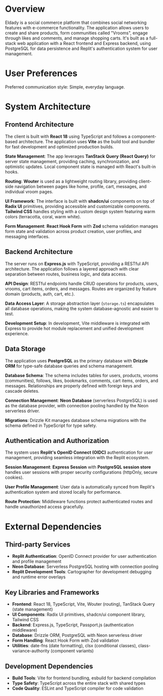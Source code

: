 # Overview

Eldady is a social commerce platform that combines social networking features with e-commerce functionality. The application allows users to create and share products, form communities called "Vrooms", engage through likes and comments, and manage shopping carts. It's built as a full-stack web application with a React frontend and Express backend, using PostgreSQL for data persistence and Replit's authentication system for user management.

# User Preferences

Preferred communication style: Simple, everyday language.

# System Architecture

## Frontend Architecture
The client is built with **React 18** using TypeScript and follows a component-based architecture. The application uses **Vite** as the build tool and bundler for fast development and optimized production builds.

**State Management**: The app leverages **TanStack Query (React Query)** for server state management, providing caching, synchronization, and optimistic updates. Local component state is managed with React's built-in hooks.

**Routing**: **Wouter** is used as a lightweight routing library, providing client-side navigation between pages like home, profile, cart, messages, and individual vroom pages.

**UI Framework**: The interface is built with **shadcn/ui** components on top of **Radix UI** primitives, providing accessible and customizable components. **Tailwind CSS** handles styling with a custom design system featuring warm colors (terracotta, coral, warm white).

**Form Management**: **React Hook Form** with **Zod** schema validation manages form state and validation across product creation, user profiles, and messaging interfaces.

## Backend Architecture
The server runs on **Express.js** with TypeScript, providing a RESTful API architecture. The application follows a layered approach with clear separation between routes, business logic, and data access.

**API Design**: RESTful endpoints handle CRUD operations for products, users, vrooms, cart items, orders, and messages. Routes are organized by feature domain (products, auth, cart, etc.).

**Data Access Layer**: A storage abstraction layer (`storage.ts`) encapsulates all database operations, making the system database-agnostic and easier to test.

**Development Setup**: In development, Vite middleware is integrated with Express to provide hot module replacement and unified development experience.

## Data Storage
The application uses **PostgreSQL** as the primary database with **Drizzle ORM** for type-safe database queries and schema management.

**Database Schema**: The schema includes tables for users, products, vrooms (communities), follows, likes, bookmarks, comments, cart items, orders, and messages. Relationships are properly defined with foreign keys and cascade deletes.

**Connection Management**: **Neon Database** (serverless PostgreSQL) is used as the database provider, with connection pooling handled by the Neon serverless driver.

**Migrations**: Drizzle Kit manages database schema migrations with the schema defined in TypeScript for type safety.

## Authentication and Authorization
The system uses **Replit's OpenID Connect (OIDC)** authentication for user management, providing seamless integration with the Replit ecosystem.

**Session Management**: **Express Session** with **PostgreSQL session store** handles user sessions with proper security configurations (httpOnly, secure cookies).

**User Profile Management**: User data is automatically synced from Replit's authentication system and stored locally for performance.

**Route Protection**: Middleware functions protect authenticated routes and handle unauthorized access gracefully.

# External Dependencies

## Third-party Services
- **Replit Authentication**: OpenID Connect provider for user authentication and profile management
- **Neon Database**: Serverless PostgreSQL hosting with connection pooling
- **Replit Development Tools**: Cartographer for development debugging and runtime error overlays

## Key Libraries and Frameworks
- **Frontend**: React 18, TypeScript, Vite, Wouter (routing), TanStack Query (state management)
- **UI Components**: Radix UI primitives, shadcn/ui component library, Tailwind CSS
- **Backend**: Express.js, TypeScript, Passport.js (authentication middleware)
- **Database**: Drizzle ORM, PostgreSQL with Neon serverless driver
- **Form Handling**: React Hook Form with Zod validation
- **Utilities**: date-fns (date formatting), clsx (conditional classes), class-variance-authority (component variants)

## Development Dependencies
- **Build Tools**: Vite for frontend bundling, esbuild for backend compilation
- **Type Safety**: TypeScript across the entire stack with shared types
- **Code Quality**: ESLint and TypeScript compiler for code validation